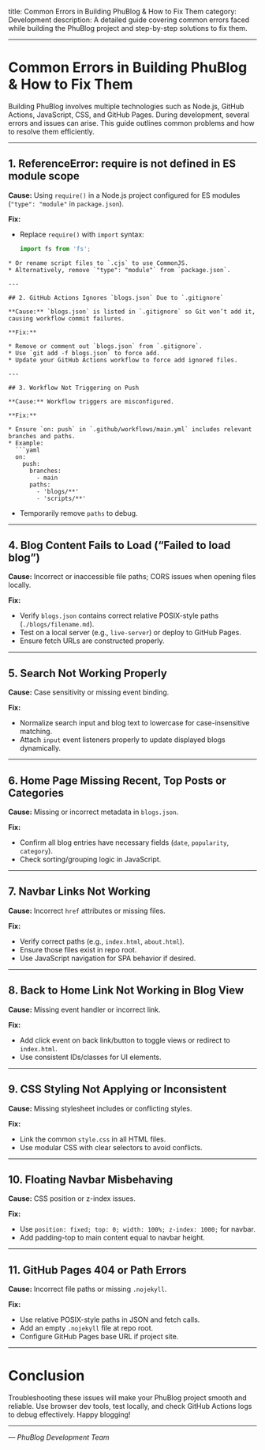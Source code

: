 title: Common Errors in Building PhuBlog & How to Fix Them
category: Development
description: A detailed guide covering common errors faced while building the PhuBlog project and step-by-step solutions to fix them.

---

# Common Errors in Building PhuBlog & How to Fix Them

Building PhuBlog involves multiple technologies such as Node.js, GitHub Actions, JavaScript, CSS, and GitHub Pages. During development, several errors and issues can arise. This guide outlines common problems and how to resolve them efficiently.

---

## 1. ReferenceError: require is not defined in ES module scope

**Cause:** Using `require()` in a Node.js project configured for ES modules (`"type": "module"` in `package.json`).

**Fix:**

- Replace `require()` with `import` syntax:
  ```js
  import fs from 'fs';
  ```

```
* Or rename script files to `.cjs` to use CommonJS.
* Alternatively, remove `"type": "module"` from `package.json`.

---

## 2. GitHub Actions Ignores `blogs.json` Due to `.gitignore`

**Cause:** `blogs.json` is listed in `.gitignore` so Git won’t add it, causing workflow commit failures.

**Fix:**

* Remove or comment out `blogs.json` from `.gitignore`.
* Use `git add -f blogs.json` to force add.
* Update your GitHub Actions workflow to force add ignored files.

---

## 3. Workflow Not Triggering on Push

**Cause:** Workflow triggers are misconfigured.

**Fix:**

* Ensure `on: push` in `.github/workflows/main.yml` includes relevant branches and paths.
* Example:
  ```yaml
  on:
    push:
      branches:
        - main
      paths:
        - 'blogs/**'
        - 'scripts/**'
```

* Temporarily remove `paths` to debug.

---

## 4. Blog Content Fails to Load (“Failed to load blog”)

**Cause:** Incorrect or inaccessible file paths; CORS issues when opening files locally.

**Fix:**

* Verify `blogs.json` contains correct relative POSIX-style paths (`./blogs/filename.md`).
* Test on a local server (e.g., `live-server`) or deploy to GitHub Pages.
* Ensure fetch URLs are constructed properly.

---

## 5. Search Not Working Properly

**Cause:** Case sensitivity or missing event binding.

**Fix:**

* Normalize search input and blog text to lowercase for case-insensitive matching.
* Attach `input` event listeners properly to update displayed blogs dynamically.

---

## 6. Home Page Missing Recent, Top Posts or Categories

**Cause:** Missing or incorrect metadata in `blogs.json`.

**Fix:**

* Confirm all blog entries have necessary fields (`date`, `popularity`, `category`).
* Check sorting/grouping logic in JavaScript.

---

## 7. Navbar Links Not Working

**Cause:** Incorrect `href` attributes or missing files.

**Fix:**

* Verify correct paths (e.g., `index.html`, `about.html`).
* Ensure those files exist in repo root.
* Use JavaScript navigation for SPA behavior if desired.

---

## 8. Back to Home Link Not Working in Blog View

**Cause:** Missing event handler or incorrect link.

**Fix:**

* Add click event on back link/button to toggle views or redirect to `index.html`.
* Use consistent IDs/classes for UI elements.

---

## 9. CSS Styling Not Applying or Inconsistent

**Cause:** Missing stylesheet includes or conflicting styles.

**Fix:**

* Link the common `style.css` in all HTML files.
* Use modular CSS with clear selectors to avoid conflicts.

---

## 10. Floating Navbar Misbehaving

**Cause:** CSS position or z-index issues.

**Fix:**

* Use `position: fixed; top: 0; width: 100%; z-index: 1000;` for navbar.
* Add padding-top to main content equal to navbar height.

---

## 11. GitHub Pages 404 or Path Errors

**Cause:** Incorrect file paths or missing `.nojekyll`.

**Fix:**

* Use relative POSIX-style paths in JSON and fetch calls.
* Add an empty `.nojekyll` file at repo root.
* Configure GitHub Pages base URL if project site.

---

# Conclusion

Troubleshooting these issues will make your PhuBlog project smooth and reliable. Use browser dev tools, test locally, and check GitHub Actions logs to debug effectively. Happy blogging!

---

*— PhuBlog Development Team*


